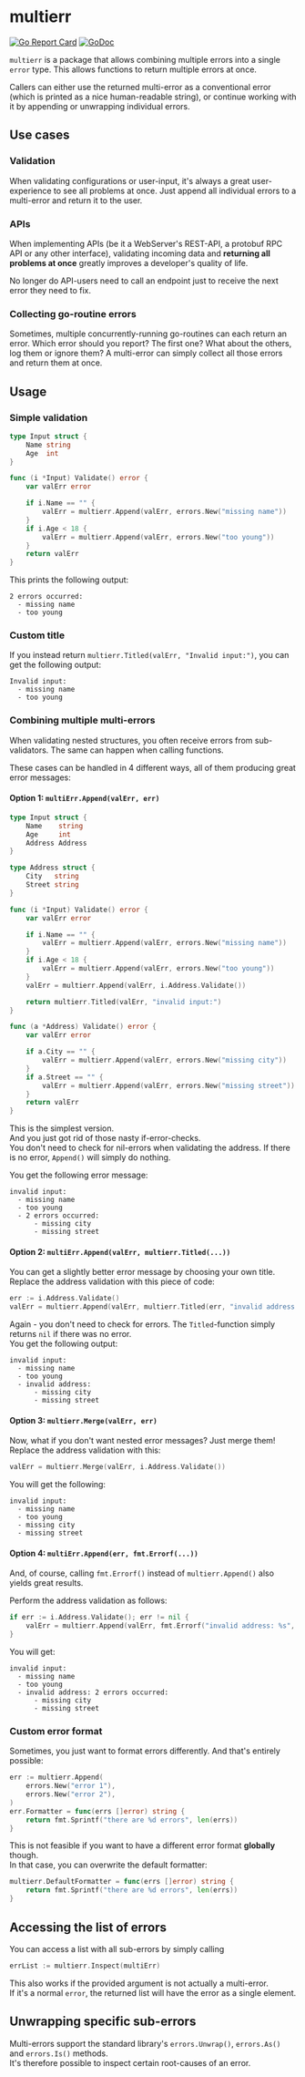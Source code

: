 # multierr

[![Go Report Card](https://goreportcard.com/badge/github.com/maja42/multierr)](https://goreportcard.com/report/github.com/maja42/multierr)
[![GoDoc](https://godoc.org/github.com/maja42/multierr?status.svg)](https://godoc.org/github.com/maja42/multierr)

`multierr` is a package that allows combining multiple errors into a single `error` type.
This allows functions to return multiple errors at once.

Callers can either use the returned multi-error as a conventional error (which is printed as a nice human-readable string), 
or continue working with it by appending or unwrapping individual errors.

## Use cases


### Validation
When validating configurations or user-input, it's always a great user-experience to see all problems at once.
Just append all individual errors to a multi-error and return it to the user.

### APIs
When implementing APIs (be it a WebServer's REST-API, a protobuf RPC API or any other interface), 
validating incoming data and **returning all problems at once** greatly improves a developer's quality of life.

No longer do API-users need to call an endpoint just to receive the next error they need to fix. 

### Collecting go-routine errors

Sometimes, multiple concurrently-running go-routines can each return an error.
Which error should you report? The first one? What about the others, log them or ignore them?
A multi-error can simply collect all those errors and return them at once.

## Usage

### Simple validation
```go
type Input struct {
	Name string
	Age  int
}

func (i *Input) Validate() error {
	var valErr error

	if i.Name == "" {
		valErr = multierr.Append(valErr, errors.New("missing name"))
	}
	if i.Age < 18 {
		valErr = multierr.Append(valErr, errors.New("too young"))
	}
	return valErr
}
```

This prints the following output:
```
2 errors occurred:
  - missing name
  - too young
```

### Custom title

If you instead return `multierr.Titled(valErr, "Invalid input:")`, you can get the following output:

```
Invalid input:
  - missing name
  - too young
```

### Combining multiple multi-errors

When validating nested structures, you often receive errors from sub-validators. 
The same can happen when calling functions.

These cases can be handled in 4 different ways, all of them producing great error messages:


#### Option 1: `multiErr.Append(valErr, err)`

```go
type Input struct {
	Name    string
	Age     int
	Address Address
}

type Address struct {
	City   string
	Street string
}

func (i *Input) Validate() error {
	var valErr error

	if i.Name == "" {
		valErr = multierr.Append(valErr, errors.New("missing name"))
	}
	if i.Age < 18 {
		valErr = multierr.Append(valErr, errors.New("too young"))
	}
	valErr = multierr.Append(valErr, i.Address.Validate())

	return multierr.Titled(valErr, "invalid input:")
}

func (a *Address) Validate() error {
	var valErr error

	if a.City == "" {
		valErr = multierr.Append(valErr, errors.New("missing city"))
	}
	if a.Street == "" {
		valErr = multierr.Append(valErr, errors.New("missing street"))
	}
	return valErr
}
```

This is the simplest version. \
And you just got rid of those nasty if-error-checks. \
You don't need to check for nil-errors when validating the address.
If there is no error, `Append()` will simply do nothing.

You get the following error message:
```
invalid input:
  - missing name
  - too young
  - 2 errors occurred:
      - missing city
      - missing street
```



#### Option 2: `multiErr.Append(valErr, multierr.Titled(...))`

You can get a slightly better error message by choosing your own title. \
Replace the address validation with this piece of code:

```go
err := i.Address.Validate()
valErr = multierr.Append(valErr, multierr.Titled(err, "invalid address:"))
```

Again - you don't need to check for errors. The `Titled`-function simply returns `nil` if there was no error. \
You get the following output:

```
invalid input:
  - missing name
  - too young
  - invalid address:
      - missing city
      - missing street
```


#### Option 3: `multierr.Merge(valErr, err)` 

Now, what if you don't want nested error messages? Just merge them! \
Replace the address validation with this:
```go
valErr = multierr.Merge(valErr, i.Address.Validate())
```

You will get the following:

```
invalid input:
  - missing name
  - too young
  - missing city
  - missing street
```


#### Option 4: `multiErr.Append(err, fmt.Errorf(...))`

And, of course, calling `fmt.Errorf()` instead of `multierr.Append()` also yields great results.

Perform the address validation as follows:
```go
if err := i.Address.Validate(); err != nil {
	valErr = multierr.Append(valErr, fmt.Errorf("invalid address: %s", err))
}
```

You will get:

```
invalid input:
  - missing name
  - too young
  - invalid address: 2 errors occurred:
      - missing city
      - missing street
```

### Custom error format

Sometimes, you just want to format errors differently. And that's entirely possible:

```go
err := multierr.Append(
	errors.New("error 1"),
	errors.New("error 2"),
)
err.Formatter = func(errs []error) string {
	return fmt.Sprintf("there are %d errors", len(errs))
}
```

This is not feasible if you want to have a different error format **globally** though. \
In that case, you can overwrite the default formatter:

```go
multierr.DefaultFormatter = func(errs []error) string {
	return fmt.Sprintf("there are %d errors", len(errs))
}
```

## Accessing the list of errors

You can access a list with all sub-errors by simply calling 
```go
errList := multierr.Inspect(multiErr)
```

This also works if the provided argument is not actually a multi-error. \
If it's a normal `error`, the returned list will have the error as a single element.

## Unwrapping specific sub-errors

Multi-errors support the standard library's `errors.Unwrap()`, `errors.As()` and `errors.Is()` methods. \
It's therefore possible to inspect certain root-causes of an error.


